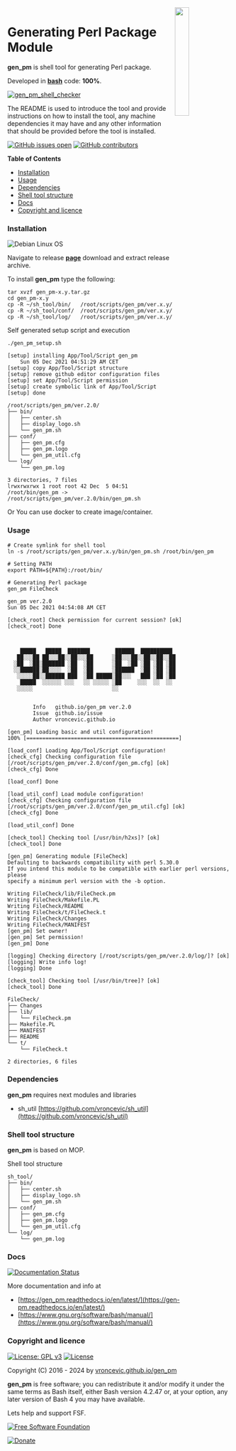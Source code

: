 <img align="right" src="https://raw.githubusercontent.com/vroncevic/gen_pm/dev/docs/gen_pm_logo.png" width="25%">

# Generating Perl Package Module

**gen_pm** is shell tool for generating Perl package.

Developed in **[bash](https://en.wikipedia.org/wiki/Bash_(Unix_shell))** code: **100%**.

[![gen_pm_shell_checker](https://github.com/vroncevic/gen_pm/actions/workflows/gen_pm_shell_checker.yml/badge.svg)](https://github.com/vroncevic/gen_pm/actions/workflows/gen_pm_shell_checker.yml)

The README is used to introduce the tool and provide instructions on
how to install the tool, any machine dependencies it may have and any
other information that should be provided before the tool is installed.

[![GitHub issues open](https://img.shields.io/github/issues/vroncevic/gen_pm.svg)](https://github.com/vroncevic/gen_pm/issues) [![GitHub contributors](https://img.shields.io/github/contributors/vroncevic/gen_pm.svg)](https://github.com/vroncevic/gen_pm/graphs/contributors)

<!-- START doctoc generated TOC please keep comment here to allow auto update -->
<!-- DON'T EDIT THIS SECTION, INSTEAD RE-RUN doctoc TO UPDATE -->
**Table of Contents**

- [Installation](#installation)
- [Usage](#usage)
- [Dependencies](#dependencies)
- [Shell tool structure](#shell-tool-structure)
- [Docs](#docs)
- [Copyright and licence](#copyright-and-licence)

<!-- END doctoc generated TOC please keep comment here to allow auto update -->

### Installation

![Debian Linux OS](https://raw.githubusercontent.com/vroncevic/gen_pm/dev/docs/debtux.png)

Navigate to release **[page](https://github.com/vroncevic/gen_pm/releases)** download and extract release archive.

To install **gen_pm** type the following:

```
tar xvzf gen_pm-x.y.tar.gz
cd gen_pm-x.y
cp -R ~/sh_tool/bin/   /root/scripts/gen_pm/ver.x.y/
cp -R ~/sh_tool/conf/  /root/scripts/gen_pm/ver.x.y/
cp -R ~/sh_tool/log/   /root/scripts/gen_pm/ver.x.y/
```

Self generated setup script and execution
```
./gen_pm_setup.sh 

[setup] installing App/Tool/Script gen_pm
	Sun 05 Dec 2021 04:51:29 AM CET
[setup] copy App/Tool/Script structure
[setup] remove github editor configuration files
[setup] set App/Tool/Script permission
[setup] create symbolic link of App/Tool/Script
[setup] done

/root/scripts/gen_pm/ver.2.0/
├── bin/
│   ├── center.sh
│   ├── display_logo.sh
│   └── gen_pm.sh
├── conf/
│   ├── gen_pm.cfg
│   ├── gen_pm.logo
│   └── gen_pm_util.cfg
└── log/
    └── gen_pm.log

3 directories, 7 files
lrwxrwxrwx 1 root root 42 Dec  5 04:51 /root/bin/gen_pm -> /root/scripts/gen_pm/ver.2.0/bin/gen_pm.sh
```

Or You can use docker to create image/container.

### Usage

```
# Create symlink for shell tool
ln -s /root/scripts/gen_pm/ver.x.y/bin/gen_pm.sh /root/bin/gen_pm

# Setting PATH
export PATH=${PATH}:/root/bin/

# Generating Perl package
gen_pm FileCheck

gen_pm ver.2.0
Sun 05 Dec 2021 04:54:08 AM CET

[check_root] Check permission for current session? [ok]
[check_root] Done

                                                       
                                                       
    █████   █████  ███████        ██████  ██████████   
   ██░░░██ ██░░░██░░██░░░██      ░██░░░██░░██░░██░░██  
  ░██  ░██░███████ ░██  ░██      ░██  ░██ ░██ ░██ ░██  
  ░░██████░██░░░░  ░██  ░██      ░██████  ░██ ░██ ░██  
   ░░░░░██░░██████ ███  ░██ █████░██░░░   ███ ░██ ░██  
    █████  ░░░░░░ ░░░   ░░ ░░░░░ ░██     ░░░  ░░  ░░   
   ░░░░░                         ░░                    
                                                        
	                                    
		Info   github.io/gen_pm ver.2.0 
		Issue  github.io/issue
		Author vroncevic.github.io

[gen_pm] Loading basic and util configuration!
100% [================================================]

[load_conf] Loading App/Tool/Script configuration!
[check_cfg] Checking configuration file [/root/scripts/gen_pm/ver.2.0/conf/gen_pm.cfg] [ok]
[check_cfg] Done

[load_conf] Done

[load_util_conf] Load module configuration!
[check_cfg] Checking configuration file [/root/scripts/gen_pm/ver.2.0/conf/gen_pm_util.cfg] [ok]
[check_cfg] Done

[load_util_conf] Done

[check_tool] Checking tool [/usr/bin/h2xs]? [ok]
[check_tool] Done

[gen_pm] Generating module [FileCheck]
Defaulting to backwards compatibility with perl 5.30.0
If you intend this module to be compatible with earlier perl versions, please
specify a minimum perl version with the -b option.

Writing FileCheck/lib/FileCheck.pm
Writing FileCheck/Makefile.PL
Writing FileCheck/README
Writing FileCheck/t/FileCheck.t
Writing FileCheck/Changes
Writing FileCheck/MANIFEST
[gen_pm] Set owner!
[gen_pm] Set permission!
[gen_pm] Done

[logging] Checking directory [/root/scripts/gen_pm/ver.2.0/log/]? [ok]
[logging] Write info log!
[logging] Done

[check_tool] Checking tool [/usr/bin/tree]? [ok]
[check_tool] Done

FileCheck/
├── Changes
├── lib/
│   └── FileCheck.pm
├── Makefile.PL
├── MANIFEST
├── README
└── t/
    └── FileCheck.t

2 directories, 6 files
```

### Dependencies

**gen_pm** requires next modules and libraries
* sh_util [https://github.com/vroncevic/sh_util](https://github.com/vroncevic/sh_util)

### Shell tool structure

**gen_pm** is based on MOP.

Shell tool structure
```
sh_tool/
├── bin/
│   ├── center.sh
│   ├── display_logo.sh
│   └── gen_pm.sh
├── conf/
│   ├── gen_pm.cfg
│   ├── gen_pm.logo
│   └── gen_pm_util.cfg
└── log/
    └── gen_pm.log
```

### Docs

[![Documentation Status](https://readthedocs.org/projects/gen_pm/badge/?version=latest)](https://gen-pm.readthedocs.io/projects/gen_pm/en/latest/?badge=latest)

More documentation and info at
* [https://gen_pm.readthedocs.io/en/latest/](https://gen-pm.readthedocs.io/en/latest/)
* [https://www.gnu.org/software/bash/manual/](https://www.gnu.org/software/bash/manual/)

### Copyright and licence

[![License: GPL v3](https://img.shields.io/badge/License-GPLv3-blue.svg)](https://www.gnu.org/licenses/gpl-3.0) [![License](https://img.shields.io/badge/License-Apache%202.0-blue.svg)](https://opensource.org/licenses/Apache-2.0)

Copyright (C) 2016 - 2024 by [vroncevic.github.io/gen_pm](https://vroncevic.github.io/gen_pm)

**gen_pm** is free software; you can redistribute it and/or modify
it under the same terms as Bash itself, either Bash version 4.2.47 or,
at your option, any later version of Bash 4 you may have available.

Lets help and support FSF.

[![Free Software Foundation](https://raw.githubusercontent.com/vroncevic/gen_pm/dev/docs/fsf-logo_1.png)](https://my.fsf.org/)

[![Donate](https://www.paypalobjects.com/en_US/i/btn/btn_donateCC_LG.gif)](https://my.fsf.org/donate/)
